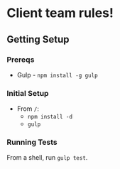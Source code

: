 Client team rules!
==================
Getting Setup
-------------

### Prereqs
* Gulp	- `npm install -g gulp`

### Initial Setup
* From `/`:
	* `npm install -d`
	* `gulp`

### Running Tests
From a shell, run `gulp test`.
